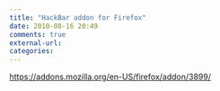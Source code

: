 ```yaml
---
title: "HackBar addon for Firefox"
date: 2010-08-16 20:49
comments: true
external-url:
categories:
---
```

<https://addons.mozilla.org/en-US/firefox/addon/3899/>
